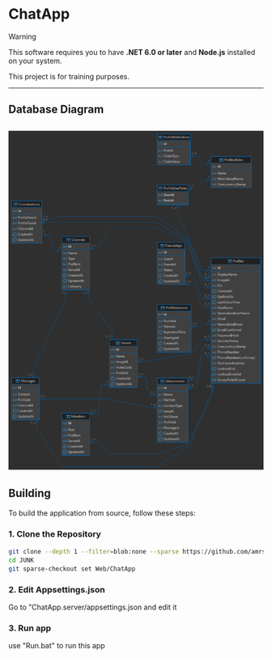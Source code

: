 # ChatApp

> [!WARNING]  
> This software requires you to have **.NET 6.0 or later** and **Node.js** installed on your system.  
>  
> This project is for training purposes.

---

## **Database Diagram**
![Database Diagram](Assets/database-diagram.png)
---


## Building

To build the application from source, follow these steps:

### **1. Clone the Repository**
```sh
git clone --depth 1 --filter=blob:none --sparse https://github.com/amrshaheen20/JUNK.git
cd JUNK
git sparse-checkout set Web/ChatApp
```
### **2. Edit Appsettings.json**
Go to "ChatApp.server/appsettings.json and edit it

### **3. Run app**
use "Run.bat" to run this app


